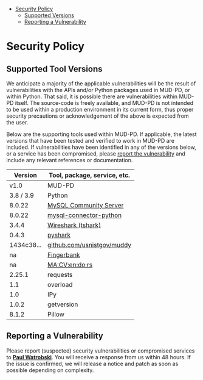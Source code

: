 <!-- START doctoc generated TOC please keep comment here to allow auto update -->
<!-- DON'T EDIT THIS SECTION, INSTEAD RE-RUN doctoc TO UPDATE -->


- [Security Policy](#security-policy)
  - [Supported Versions](#supported-versions)
  - [Reporting a Vulnerability](#reporting-a-vulnerability)

<!-- END doctoc generated TOC please keep comment here to allow auto update -->

# Security Policy


## Supported Tool Versions

We anticipate a majority of the applicable vulnerabilities will be the result of vulnerabilities with the APIs and/or 
Python packages used in MUD-PD, or within Python. That said, it is possible there are vulnerabilities within 
MUD-PD itself. The source-code is freely available, and MUD-PD is not intended to be used within a production 
environment in its current form, thus proper security precautions or acknowledgement of the above is expected from 
the user.

Below are the supporting tools used within MUD-PD. If applicable, the latest versions that have been tested and 
verified to work in MUD-PD are included. If vulnerabilities have been identified in any of the versions below, or a 
service has been compromised, please [report the vulnerability](#reporting-a-vulnerability) and include any relevant 
references or documentation.

| Version     | Tool, package, service, etc.                                                                           |
| ----------- | ----------------------------------------------------------------------------------------------------------------- |
| v1.0        | MUD-PD                                                                                                            |
| 3.8 / 3.9   | Python                                                                                                            |
| 8.0.22      | [MySQL Community Server](#https://dev.mysql.com/downloads/mysql/)                                                 |
| 8.0.22      | [mysql-connector-python](#https://dev.mysql.com/downloads/connector/python/)                                      |
| 3.4.4       | [Wireshark (tshark)](#https://www.wireshark.org/#download)                                                        |
| 0.4.3       | [pyshark](#https://pypi.org/project/pyshark/)                                                                     |
| 1434c38...  | [github.com/usnistgov/muddy](#https://github.com/usnistgov/muddy/commit/1434c380cdd49077b273c9aafdb2c7e0ef733636) |
| na          | [Fingerbank](#https://www.fingerbank.org)                                                                         |
| na          | [MA:CV:en:do:rs](#https://www.macvendors.com)                                                                     |
| 2.25.1      | requests                                                                                                          |
| 1.1         | overload                                                                                                          |
| 1.0         | IPy                                                                                                               |
| 1.0.2       | getversion                                                                                                        |
| 8.1.2       | Pillow                                                                                                            |


## Reporting a Vulnerability

Please report (suspected) security vulnerabilities or compromised services to
**[Paul Watrobski](mailto:paul.watrobski@nist.gov?subject=[GitHub]%20MUD-PD%20Vulnerability)**. You will receive a 
response from us within 48 hours. If the issue is confirmed, we will release a notice and patch as soon as 
possible depending on complexity.